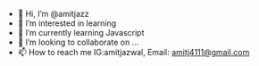 - 👋 Hi, I’m @amitjazz
- 👀 I’m interested in learning
- 🌱 I’m currently learning Javascript
- 💞️ I’m looking to collaborate on ...
- 📫 How to reach me IG:amitjazwal, Email: amitj4111@gmail.com

<!---
amitjazz/amitjazz is a ✨ special ✨ repository because its `README.md` (this file) appears on your GitHub profile.
You can click the Preview link to take a look at your changes.
--->
